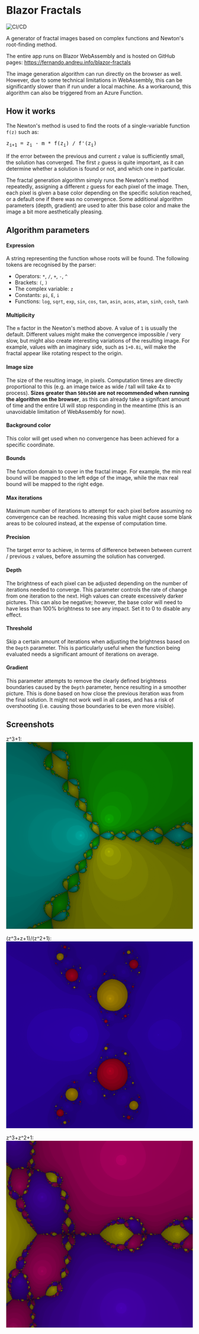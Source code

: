 # Blazor Fractals

![CI/CD](https://github.com/fernandreu/blazor-fractals/workflows/CI/CD/badge.svg)

A generator of fractal images based on complex functions and Newton's root-finding method.

The entire app runs on Blazor WebAssembly and is hosted on GitHub pages: https://fernando.andreu.info/blazor-fractals

The image generation algorithm can run directly on the browser as well. However, due to some technical
limitations in WebAssembly, this can be significantly slower than if run under a local machine. As a workaround,
this algorithm can also be triggered from an Azure Function.


## How it works

The Newton's method is used to find the roots of a single-variable function `f(z)` such as:

<pre>
z<sub>i+1</sub> = z<sub>i</sub> - m * f(z<sub>i</sub>) / f'(z<sub>i</sub>)
</pre>

If the error between the previous and current `z` value is sufficiently small, the solution has converged.
The first `z` guess is quite important, as it can determine whether a solution is found or not, and which one 
in particular.

The fractal generation algorithm simply runs the Newton's method repeatedly, assigning a different `z` guess for
each pixel of the image. Then, each pixel is given a base color depending on the specific solution reached, or a
default one if there was no convergence. Some additional algorithm parameters (depth, gradient) are used to alter
this base color and make the image a bit more aesthetically pleasing.


## Algorithm parameters

#### Expression

A string representing the function whose roots will be found. The following tokens are recognised by the parser:

- Operators: `*`, `/`, `+`, `-`, `^`
- Brackets: `(`, `)`
- The complex variable: `z`
- Constants: `pi`, `E`, `i`
- Functions: `log`, `sqrt`, `exp`, `sin`, `cos`, `tan`, `asin`, `acos`, `atan`, `sinh`, `cosh`, `tanh`

#### Multiplicity

The `m` factor in the Newton's method above. A value of `1` is usually the default. Different values might make the
convergence impossible / very slow, but might also create interesting variations of the resulting image. For example,
values with an imaginary side, such as `1+0.8i`, will make the fractal appear like rotating respect to the origin.

#### Image size

The size of the resulting image, in pixels. Computation times are directly proportional to this (e.g. an image twice 
as wide / tall will take 4x to process). **Sizes greater than `500x500` are not recommended when running the 
algorithm on the browser**, as this can already take a signifcant amount of time and the entire UI will stop responding in the meantime (this is an unavoidable limitation of
WebAssembly for now).

#### Background color

This color will get used when no convergence has been achieved for a specific coordinate.

#### Bounds

The function domain to cover in the fractal image. For example, the min real bound will be mapped to the left edge of
the image, while the max real bound will be mapped to the right edge.

#### Max iterations

Maximum number of iterations to attempt for each pixel before assuming no convergence can be reached. Increasing this
value might cause some blank areas to be coloured instead, at the expense of computation time.

#### Precision

The target error to achieve, in terms of difference between between current / previous `z` values, before assuming the
solution has converged.

#### Depth

The brightness of each pixel can be adjusted depending on the number of iterations needed to converge. This parameter
controls the rate of change from one iteration to the next. High values can create excessively darker pictures. This
can also be negative; however, the base color will need to have less than 100% brightness to see any impact. Set it to
0 to disable any effect.

#### Threshold

Skip a certain amount of iterations when adjusting the brightness based on the `Depth` parameter. This is particularly
useful when the function being evaluated needs a significant amount of iterations on average.

#### Gradient

This parameter attempts to remove the clearly defined brightness boundaries caused by the `Depth` parameter, hence
resulting in a smoother picture. This is done based on how close the previous iteration was from the final solution. It
might not work well  in all cases, and has a risk of overshooting (i.e. causing those boundaries to be even more 
visible).


## Screenshots

z^3+1:
![z^3+1](docs/Screen1.png)

(z^3+z+1)/(z^2+1):
![(z^3+z+1)/(z^2+1)](docs/Screen2.png)

z^3+z^2+1:
![z^3+z^2+1](docs/Screen3.png)
